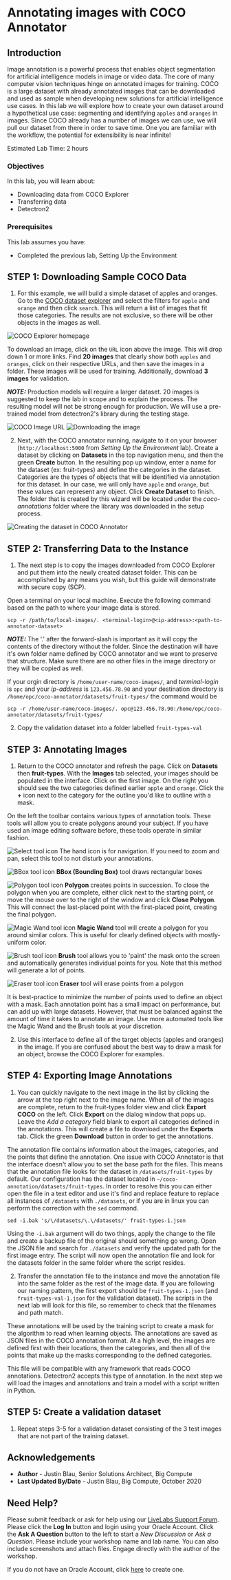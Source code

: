 # Annotating images with COCO Annotator

## Introduction
Image annotation is a powerful process that enables object segmentation for artificial intelligence models in image or video data. The core of many computer vision techniques hinge on annotated images for training. COCO is a large dataset with already annotated images that can be downloaded and used as sample when developing new solutions for artificial intelligence use cases. In this lab we will explore how to create your own dataset around a hypothetical use case: segmenting and identifying `apples` and `oranges` in images. Since COCO already has a number of images we can use, we will pull our dataset from there in order to save time. One you are familiar with the workflow, the potential for extensibility is near infinite!

Estimated Lab Time:  2 hours

### Objectives
In this lab, you will learn about:
* Downloading data from COCO Explorer
* Transferring data
* Detectron2

### Prerequisites

This lab assumes you have:
- Completed the previous lab, Setting Up the Environment

## **STEP 1**: Downloading Sample COCO Data

1. For this example, we will build a simple dataset of apples and oranges. Go to the [COCO dataset explorer](https://cocodataset.org/#explore) and select the filters for `apple` and `orange` and then click `search`. This will return a list of images that fit those categories. The results are not exclusive, so there will be other objects in the images as well. 

![COCO Explorer homepage](images/coco-explorer-1.png)

To download an image, click on the `URL` icon above the image. This will drop down 1 or more links. Find **20 images** that clearly show both `apples` and `oranges`, click on their respective URLs, and then save the images in a folder. These images will be used for training. Additionally, download **3 images** for validation.

***NOTE:*** Production models will require a larger dataset. 20 images is suggested to keep the lab in scope and to explain the process. The resulting model will not be strong enough for production. We will use a pre-trained model from detectron2's library during the testing stage.

![COCO Image URL](images/coco-explorer-2.png)
![Downloading the image](images/coco-explorer-3.png)

2. Next, with the COCO annotator running, navigate to it on your browser (`http://localhost:5000` from *Setting Up the Environment* lab). Create a dataset by clicking on **Datasets** in the top navigation menu, and then the green **Create** button. In the resulting pop up window, enter a name for the dataset (ex: fruit-types) and define the categories in the dataset. Categories are the types of objects that will be identified via annotation for this dataset. In our case, we will only have `apple` and `orange`, but these values can represent any object. Click **Create Dataset** to finish. The folder that is created by this wizard will be located under the *coco-annotations* folder where the library was downloaded in the setup process.

![Creating the dataset in COCO Annotator](images/coco-annotator-2.png)

## **STEP 2**: Transferring Data to the Instance

1. The next step is to copy the images downloaded from COCO Explorer and put them into the newly created dataset folder. This can be accomplished by any means you wish, but this guide will demonstrate with secure copy (SCP).

Open a terminal on your local machine. Execute the following command based on the path to where your image data is stored.

	scp -r /path/to/local-images/. <terminal-login>@<ip-address>:<path-to-annotator-dataset>

***NOTE:*** The '.' after the forward-slash is important as it will copy the contents of the directory without the folder. Since the destination will have it's own folder name defined by COCO annotator and we want to preserve that structure. Make sure there are no other files in the image directory or they will be copied as well.

If your orgin directory is `/home/user-name/coco-images/`, and *terminal-login* is `opc` and your *ip-address* is `123.456.78.90` and your destination directory is `/home/opc/coco-annotator/datasets/fruit-types/` the command would be

	scp -r /home/user-name/coco-images/. opc@123.456.78.90:/home/opc/coco-annotator/datasets/fruit-types/

2. Copy the validation dataset into a folder labelled `fruit-types-val`

## **STEP 3**: Annotating Images

1. Return to the COCO annotator and refresh the page. Click on **Datasets** then **fruit-types**. With the **Images** tab selected, your images should be populated in the interface. Click on the first image. On the right you should see the two categories defined earlier `apple` and `orange`. Click the **+** icon next to the category for the outline you'd like to outline with a mask.

On the left the toolbar contains various types of annotation tools. These tools will allow you to create polygons around your subject. If you have used an image editing software before, these tools operate in similar fashion.

![Select tool icon](images/coco-select.png)
The hand icon is for navigation. If you need to zoom and pan, select this tool to not disturb your annotations.

![BBox tool icon](images/coco-bbox.png)
**BBox (Bounding Box)** tool draws rectangular boxes

![Polygon tool icon](images/coco-polygon.png)
**Polygon** creates points in succession. To close the polygon when you are complete, either click next to the starting point, or move the mouse over to the right of the window and click **Close Polygon**. This will connect the last-placed point with the first-placed point, creating the final polygon.

![Magic Wand tool icon](images/coco-magic-wand.png)
**Magic Wand** tool will create a polygon for you around similar colors. This is useful for clearly defined objects with mostly-uniform color.

![Brush tool icon](images/coco-brush.png)
**Brush** tool allows you to 'paint' the mask onto the screen and automatically generates individual points for you. Note that this method will generate a lot of points.

![Eraser tool icon](images/coco-eraser.png)
**Eraser** tool will erase points from a polygon

It is best-practice to minimize the number of points used to define an object with a mask. Each annotation point has a small impact on performance, but can add up with large datasets. However, that must be balanced against the amount of time it takes to annotate an image. Use more automated tools like the Magic Wand and the Brush tools at your discretion.

2. Use this interface to define all of the target objects (apples and oranges) in the image. If you are confused about the best way to draw a mask for an object, browse the COCO Explorer for examples.

## **STEP 4**: Exporting Image Annotations

1. You can quickly navigate to the next image in the list by clicking the arrow at the top right next to the image name. When all of the images are complete, return to the fruit-types folder view and click **Export COCO** on the left. Click **Export** on the dialog window that pops up. Leave the *Add a category* field blank to export all categories defined in the annotations. This will create a file to download under the **Exports** tab. Click the green **Download** button in order to get the annotations. 

The annotation file contains information about the images, categories, and the points that define the annotation. One issue with COCO Annotator is that the interface doesn't allow you to set the base path for the files. This means that the annotation file looks for the dataset in `/datasets/fruit-types` by default. Our configuration has the dataset located in `~/coco-annotation/datasets/fruit-types`. In order to resolve this you can either open the file in a text editor and use it's find and replace feature to replace all instances of `/datasets` with `./datasets`, or if you are in linux you can perform the correction with the `sed` command.

    sed -i.bak 's/\/datasets/\.\/datasets/' fruit-types-1.json

Using the `-i.bak` argument will do two things, apply the change to the file and create a backup file of the original should something go wrong. Open the JSON file and search for `./datasets` and verify the updated path for the first image entry. The script will now open the annotation file and look for the datasets folder in the same folder where the script resides.

2. Transfer the annotation file to the instance and move the annotation file into the same folder as the rest of the image data. If you are following our naming pattern, the first export should be `fruit-types-1.json` (and `fruit-types-val-1.json` for the validation dataset). The scripts in the next lab will look for this file, so remember to check that the filenames and path match.

These annotations will be used by the training script to create a mask for the algorithm to read when learning objects. The annotations are saved as JSON files in the COCO annotation format. At a high level, the images are defined first with their locations, then the categories, and then all of the points that make up the masks corresponding to the defined categories. 

This file will be compatible with any framework that reads COCO annotations. Detectron2 accepts this type of annotation. In the next step we will load the images and annotations and train a model with a script written in Python.

## **STEP 5**: Create a validation dataset

1. Repeat steps 3-5 for a validation dataset consisting of the 3 test images that are not part of the training dataset.

## Acknowledgements
* **Author** - Justin Blau, Senior Solutions Architect, Big Compute
* **Last Updated By/Date** - Justin Blau, Big Compute, October 2020

## Need Help?
Please submit feedback or ask for help using our [LiveLabs Support Forum](https://community.oracle.com/tech/developers/categories/artificialintelligence). Please click the **Log In** button and login using your Oracle Account. Click the **Ask A Question** button to the left to start a *New Discussion* or *Ask a Question*.  Please include your workshop name and lab name.  You can also include screenshots and attach files.  Engage directly with the author of the workshop.

If you do not have an Oracle Account, click [here](https://profile.oracle.com/myprofile/account/create-account.jspx) to create one.